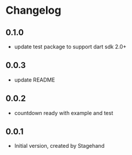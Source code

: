 # Changelog

## 0.1.0

- update test package to support dart sdk 2.0+

## 0.0.3

- update README

## 0.0.2

- countdown ready with example and test


## 0.0.1

- Initial version, created by Stagehand
